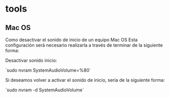 # tools
## Mac OS

Como desactivar el sonido de inicio de un equipo Mac OS
Esta configuración será necesario realizarla a través de terminar de la siguiente forma: 

Desactivar sonido inicio: 

´sudo nvram SystemAudioVolume=%80´

Si deseamos volver a activar el sonido de inicio, sería de la siguiente forma: 

´sudo nvram -d SystemAudioVolume´
